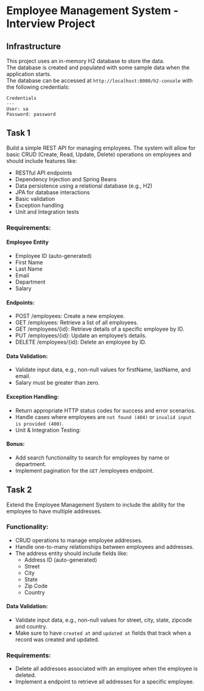 # Employee Management System - Interview Project

## Infrastructure

This project uses an in-memory H2 database to store the data.  
The database is created and populated with some sample data when the application starts.  
The database can be accessed at `http://localhost:8080/h2-console` with the following credentials:

```
Credentials
---
User: sa
Password: password
```

## Task 1

Build a simple REST API for managing employees. The system will allow for basic CRUD (Create, Read, Update, Delete) operations on employees and should include features like:

- RESTful API endpoints
- Dependency Injection and Spring Beans
- Data persistence using a relational database (e.g., H2)
- JPA for database interactions
- Basic validation
- Exception handling
- Unit and Integration tests

### Requirements:

#### Employee Entity

- Employee ID (auto-generated)
- First Name
- Last Name
- Email
- Department
- Salary

#### Endpoints:

- POST /employees: Create a new employee.
- GET /employees: Retrieve a list of all employees.
- GET /employees/{id}: Retrieve details of a specific employee by ID.
- PUT /employees/{id}: Update an employee’s details.
- DELETE /employees/{id}: Delete an employee by ID.

#### Data Validation:

- Validate input data, e.g., non-null values for firstName, lastName, and email.
- Salary must be greater than zero.

#### Exception Handling:

- Return appropriate HTTP status codes for success and error scenarios.
- Handle cases where employees are `not found (404)` or `invalid input is provided (400)`.
- Unit & Integration Testing:


#### Bonus:

- Add search functionality to search for employees by name or department.
- Implement pagination for the `GET` /employees endpoint.

## Task 2

Extend the Employee Management System to include the ability for the employee to have multiple addresses.

### Functionality:

- CRUD operations to manage employee addresses.
- Handle one-to-many relationships between employees and addresses.
- The address entity should include fields like:
  - Address ID (auto-generated)
  - Street
  - City
  - State
  - Zip Code
  - Country

#### Data Validation:

- Validate input data, e.g., non-null values for street, city, state, zipcode and country.
- Make sure to have `created at` and `updated at` fields that track when a record was created and updated.
  
### Requirements:
- Delete all addresses associated with an employee when the employee is deleted.
- Implement a endpoint to retrieve all addresses for a specific employee.
